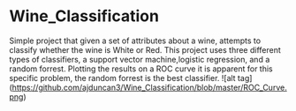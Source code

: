 # Wine_Classification
Simple project that given a set of attributes about a wine, attempts to classify whether the wine is White or Red.  This project uses three different types of classifiers, a support vector machine,logistic regression, and a random forrest.  Plotting the results on a ROC curve it is apparent for this specific problem, the random forrest is the best classifier.
![alt tag] (https://github.com/ajduncan3/Wine_Classification/blob/master/ROC_Curve.png)
